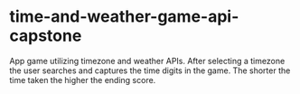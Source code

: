 # time-and-weather-game-api-capstone
App game utilizing timezone and weather APIs. After selecting a timezone the user searches and captures the time digits in the game. The shorter the time taken the higher the ending score.
